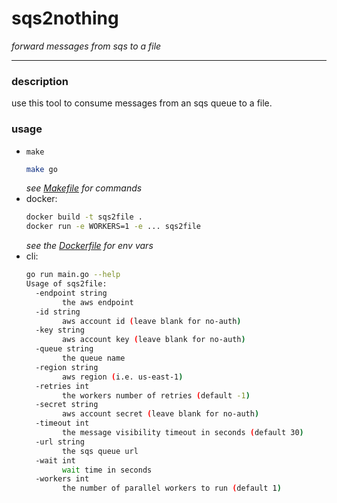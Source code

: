 # sqs2nothing

_forward messages from sqs to a file_

---

### description

use this tool to consume messages from an sqs queue to a file.

### usage

* `make`
  ```bash
  make go
  ```
  _see [Makefile](./Makefile) for commands_
* docker:
  ```bash
  docker build -t sqs2file .
  docker run -e WORKERS=1 -e ... sqs2file
  ```
  _see the [Dockerfile](./Dockerfile) for env vars_
* cli:
    ```bash
    go run main.go --help
    Usage of sqs2file:
      -endpoint string
            the aws endpoint
      -id string
            aws account id (leave blank for no-auth)
      -key string
            aws account key (leave blank for no-auth)
      -queue string
            the queue name
      -region string
            aws region (i.e. us-east-1)
      -retries int
            the workers number of retries (default -1)
      -secret string
            aws account secret (leave blank for no-auth)
      -timeout int
            the message visibility timeout in seconds (default 30)
      -url string
            the sqs queue url
      -wait int
            wait time in seconds
      -workers int
            the number of parallel workers to run (default 1)
    ```

